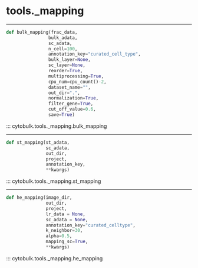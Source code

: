 # tools._mapping

----------
```python
def bulk_mapping(frac_data,
                bulk_adata,
                sc_adata,
                n_cell=100,
                annotation_key="curated_cell_type",
                bulk_layer=None,
                sc_layer=None,
                reorder=True,
                multiprocessing=True,
                cpu_num=cpu_count()-2,
                dataset_name="",
                out_dir=".",
                normalization=True,
                filter_gene=True,
                cut_off_value=0.6,
                save=True)
```
::: cytobulk.tools._mapping.bulk_mapping



----------
```python
def st_mapping(st_adata,
               sc_adata,
               out_dir,
               project,
               annotation_key,
               **kwargs)
```
::: cytobulk.tools._mapping.st_mapping



----------
```python
def he_mapping(image_dir,
               out_dir,
               project,
               lr_data = None,
               sc_adata = None,
               annotation_key="curated_celltype",
               k_neighbor=30,
               alpha=0.5,
               mapping_sc=True,
               **kwargs)
```
::: cytobulk.tools._mapping.he_mapping